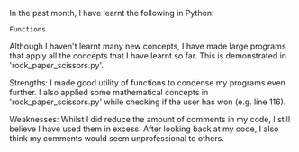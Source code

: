 In the past month, I have learnt the following in Python:

    Functions

Although I haven't learnt many new concepts, I have made large programs that apply all the concepts that I have learnt so far. This is demonstrated in 'rock_paper_scissors.py'.

Strengths: I made good utility of functions to condense my programs even further. I also applied some mathematical concepts in 'rock_paper_scissors.py' while checking if the user has won (e.g. line 116).

Weaknesses: Whilst I did reduce the amount of comments in my code, I still believe I have used them in excess. After looking back at my code, I also think my comments would seem unprofessional to others.
    

